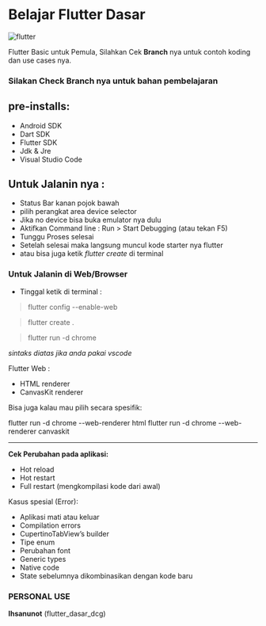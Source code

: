 # Belajar Flutter Dasar

![flutter](https://user-images.githubusercontent.com/127992374/236629078-881b9932-d7b0-4b9d-9eb0-11e9f323b19a.jpg)

Flutter Basic untuk Pemula, Silahkan Cek **Branch** nya untuk contoh koding dan use cases nya.

### Silakan Check Branch nya untuk bahan pembelajaran

## pre-installs:
- Android SDK
- Dart SDK
- Flutter SDK
- Jdk & Jre
- Visual Studio Code


## Untuk Jalanin nya :
- Status Bar kanan pojok bawah
- pilih perangkat area device selector
- Jika no device bisa buka emulator nya dulu
- Aktifkan Command line :
Run > Start Debugging (atau tekan F5)
- Tunggu Proses selesai
- Setelah selesai maka langsung muncul kode starter nya flutter
- atau bisa juga ketik *flutter create* di terminal

### Untuk Jalanin di Web/Browser

- Tinggal ketik di terminal :

> flutter config --enable-web

> flutter create .

> flutter run -d chrome

*sintaks diatas jika anda pakai vscode*

Flutter Web :
- HTML renderer
- CanvasKit renderer

Bisa juga kalau mau pilih secara spesifik:

flutter run -d chrome --web-renderer html
flutter run -d chrome --web-renderer canvaskit

---

**Cek Perubahan pada aplikasi:**
- Hot reload
- Hot restart
- Full restart (mengkompilasi kode dari awal)

Kasus spesial (Error):
- Aplikasi mati atau keluar
- Compilation errors
- CupertinoTabView’s builder
- Tipe enum
- Perubahan font
- Generic types
- Native code
- State sebelumnya dikombinasikan dengan kode baru

### PERSONAL USE

**Ihsanunot** (flutter_dasar_dcg)

